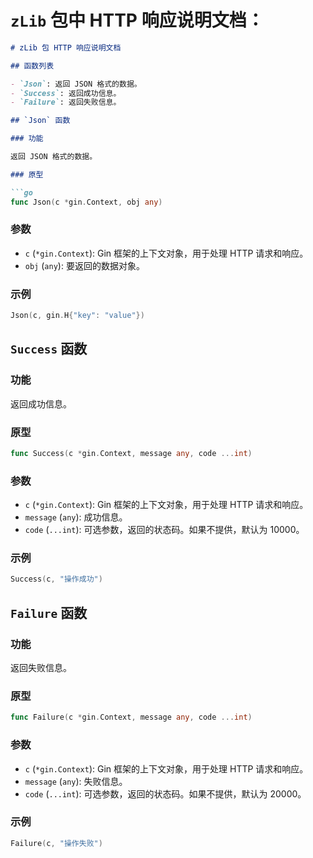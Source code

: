 # `zLib` 包中 HTTP 响应说明文档：

```markdown
# zLib 包 HTTP 响应说明文档

## 函数列表

- `Json`: 返回 JSON 格式的数据。
- `Success`: 返回成功信息。
- `Failure`: 返回失败信息。

## `Json` 函数

### 功能

返回 JSON 格式的数据。

### 原型

```go
func Json(c *gin.Context, obj any)
```

### 参数

- `c` (`*gin.Context`): Gin 框架的上下文对象，用于处理 HTTP 请求和响应。
- `obj` (`any`): 要返回的数据对象。

### 示例

```go
Json(c, gin.H{"key": "value"})
```

## `Success` 函数

### 功能

返回成功信息。

### 原型

```go
func Success(c *gin.Context, message any, code ...int)
```

### 参数

- `c` (`*gin.Context`): Gin 框架的上下文对象，用于处理 HTTP 请求和响应。
- `message` (`any`): 成功信息。
- `code` (`...int`): 可选参数，返回的状态码。如果不提供，默认为 10000。

### 示例

```go
Success(c, "操作成功")
```

## `Failure` 函数

### 功能

返回失败信息。

### 原型

```go
func Failure(c *gin.Context, message any, code ...int)
```

### 参数

- `c` (`*gin.Context`): Gin 框架的上下文对象，用于处理 HTTP 请求和响应。
- `message` (`any`): 失败信息。
- `code` (`...int`): 可选参数，返回的状态码。如果不提供，默认为 20000。

### 示例

```go
Failure(c, "操作失败")
```


